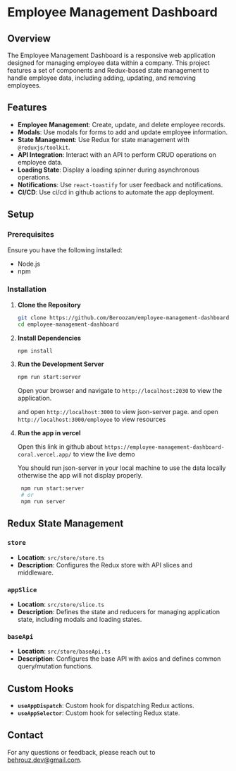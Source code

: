 
# Employee Management Dashboard

## Overview

The Employee Management Dashboard is a responsive web application designed for managing employee data within a company. This project features a set of components and Redux-based state management to handle employee data, including adding, updating, and removing employees.

## Features

- **Employee Management**: Create, update, and delete employee records.
- **Modals**: Use modals for forms to add and update employee information.
- **State Management**: Use Redux for state management with `@reduxjs/toolkit`.
- **API Integration**: Interact with an API to perform CRUD operations on employee data.
- **Loading State**: Display a loading spinner during asynchronous operations.
- **Notifications**: Use `react-toastify` for user feedback and notifications.
- **CI/CD**: Use ci/cd in github actions to automate the app deployment.

## Setup

### Prerequisites

Ensure you have the following installed:

- Node.js
- npm

### Installation

1. **Clone the Repository**

   ```bash
   git clone https://github.com/Beroozam/employee-management-dashboard.git
   cd employee-management-dashboard
   ```

2. **Install Dependencies**

   ```bash
   npm install
   
   ```

3. **Run the Development Server**

   ```bash
   npm run start:server
   ```

   Open your browser and navigate to `http://localhost:2030` to view the application.
   
   and open `http://localhost:3000` to view json-server page. 
   and open `http://localhost:3000/employee` to view resources 

4. **Run the app in vercel**

   Open this link in github about `https://employee-management-dashboard-coral.vercel.app/`
   to view the live demo

   You should run json-server in your local machine to use the data locally otherwise the app will not display properly.

   ```bash
    npm run start:server
    # or
    npm run server    
   ```


## Redux State Management

### `store`

- **Location**: `src/store/store.ts`
- **Description**: Configures the Redux store with API slices and middleware.

### `appSlice`

- **Location**: `src/store/slice.ts`
- **Description**: Defines the state and reducers for managing application state, including modals and loading states.

### `baseApi`

- **Location**: `src/store/baseApi.ts`
- **Description**: Configures the base API with axios and defines common query/mutation functions.

## Custom Hooks

- **`useAppDispatch`**: Custom hook for dispatching Redux actions.
- **`useAppSelector`**: Custom hook for selecting Redux state.


## Contact

For any questions or feedback, please reach out to [behrouz.dev@gmail.com](mailto:behrouz.dev@gmail.com).

